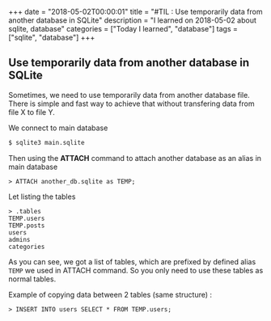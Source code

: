 +++
date = "2018-05-02T00:00:01"
title = "#TIL : Use temporarily data from another database in SQLite"
description = "I learned on 2018-05-02 about sqlite, database"
categories = ["Today I learned", "database"]
tags = ["sqlite", "database"]
+++



## Use temporarily data from another database in SQLite

Sometimes, we need to use temporarily data from another database file. There is simple and fast way to achieve that without transfering data from file X to file Y.

We connect to main database

```bash
$ sqlite3 main.sqlite
```

Then using the **ATTACH** command to attach another database as an alias in main database

```
> ATTACH another_db.sqlite as TEMP;
```

Let listing the tables

```
> .tables
TEMP.users
TEMP.posts
users
admins
categories
```

As you can see, we got a list of tables, which are prefixed by defined alias `TEMP` we used in ATTACH command. So you only need to use these tables as normal tables.

Example of copying data between 2 tables (same structure) :

```
> INSERT INTO users SELECT * FROM TEMP.users;
```
